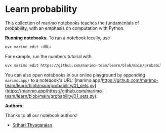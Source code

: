 # Learn probability

This collection of marimo notebooks teaches the fundamentals of probability,
with an emphasis on computation with Python.


**Running notebooks.** To run a notebook locally, use

```bash
uvx marimo edit <URL>
```

For example, run the numbers tutorial with

```bash
uvx marimo edit https://github.com/marimo-team/learn/blob/main/probability/01_sets.py
```

You can also open notebooks in our online playground by appending `marimo.app/`
to a notebook's URL: [marimo.app/https://github.com/marimo-team/learn/blob/main/probability/01_sets.py](https://marimo.app/https://github.com/marimo-team/learn/blob/main/probability/01_sets.py).


**Authors.**

Thanks to all our notebook authors!

* [Srihari Thyagarajan](https://github.com/Haleshot)
